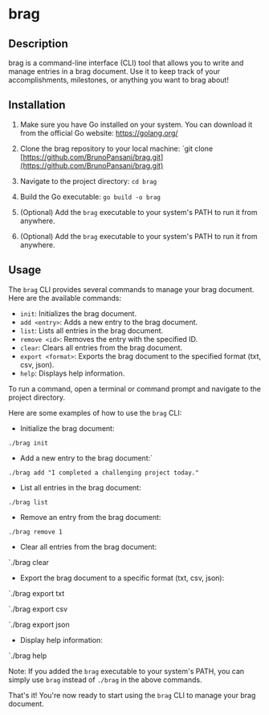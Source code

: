 # brag

## Description

brag is a command-line interface (CLI) tool that allows you to write and manage entries in a brag document. Use it to keep track of your accomplishments, milestones, or anything you want to brag about!

## Installation

1. Make sure you have Go installed on your system. You can download it from the official Go website: https://golang.org/

2. Clone the brag repository to your local machine:
`git clone [https://github.com/BrunoPansani/brag.git](https://github.com/BrunoPansani/brag.git)

3. Navigate to the project directory:
`cd brag`

4. Build the Go executable:
`go build -o brag`

5. (Optional) Add the `brag` executable to your system's PATH to run it from anywhere.

5. (Optional) Add the `brag` executable to your system's PATH to run it from anywhere.

## Usage

The `brag` CLI provides several commands to manage your brag document. Here are the available commands:

- `init`: Initializes the brag document.
- `add <entry>`: Adds a new entry to the brag document.
- `list`: Lists all entries in the brag document.
- `remove <id>`: Removes the entry with the specified ID.
- `clear`: Clears all entries from the brag document.
- `export <format>`: Exports the brag document to the specified format (txt, csv, json).
- `help`: Displays help information.

To run a command, open a terminal or command prompt and navigate to the project directory.

Here are some examples of how to use the `brag` CLI:

- Initialize the brag document:

`./brag init`

- Add a new entry to the brag document:`

`./brag add "I completed a challenging project today."`

- List all entries in the brag document:

`./brag list`

- Remove an entry from the brag document:

`./brag remove 1`

- Clear all entries from the brag document:

`./brag clear

- Export the brag document to a specific format (txt, csv, json):

`./brag export txt

`./brag export csv

`./brag export json

- Display help information:

`./brag help

Note: If you added the `brag` executable to your system's PATH, you can simply use `brag` instead of `./brag` in the above commands.

That's it! You're now ready to start using the `brag` CLI to manage your brag document.

